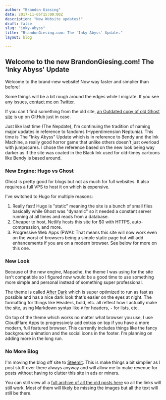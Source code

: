 ```yaml
---
author: "Brandon Giesing"
date: 2017-11-05T15:00:00Z
description: "New Website updates!"
draft: false
slug: "inky-abyss"
title: "BrandonGiesing.com: The 'Inky Abyss' Update."
layout: blog

---
```


## Welcome to the new BrandonGiesing.com! The 'Inky Abyss' Update

Welcome to the brand-new website! Now way faster and simplier than before!

Some things will be a bit rough around the edges while I migrate. If you see any
issues, [contact me on Twitter][twitter].

If you can't find something from the old site, [an Outdated copy of old Ghost
site][ghost] is up on GitHub just in case.

Just like last time (The Nepdate), I'm continuing the tradition of naming major
updates in reference to fandoms (Hyperdimension Neptunia). This time is The
"Inky Abyss" Update which is in reference to Bendy and the Ink Machine, a really
good horror game that unlike others doesn't just overload with jumpscares. I
chose the reference based on the new look being way darker as if the site was
coated in the Black Ink used for old-timey cartoons like Bendy is based around.

### New Engine: Hugo vs Ghost

Ghost is pretty good for blogs but not as much for full websites. It also
requires a full VPS to host it on which is expensive.

I've switched to Hugo for multiple reasons:

1. Really fast! Hugo is "static" meaning the site is a bunch of small files
   basically while Ghost was "dynamic" so it needed a constant server running at
   all times and reads from a database.
2. Cheaper to host, Netlify hosts this site for $0 with HTTPS, auto-compression,
   and more.
3. Progressive Web Apps (PWA): That means this site will now work even on the
   worst of browsers being a simple static page but will add enhancements if you
   are on a modern browser. See below for more on this one.

### New Look

Because of the new engine, Mapache, the theme I was using for the site isn't
compatible so I figured now would be a good time to use something more simple
and personal instead of something super professional.

The theme is called [After Dark][afterdark] which is super optimized to run as
fast as possible and has a nice dark look that's easier on the eyes at night.
The formatting for things like Headers, bold, etc.  all reflect how I actually
make the site, using Markdown syntax like `#` for headers, `-` for lists, etc.

On top of the theme which works no matter what browser you use, I use CloudFlare
Apps to progressively add extras on top if you have a more modern, full featured
browser. This currently includes things like the fancy background animation and
the social icons in the footer. I'm planning on adding more in the long run.

### No More Blog

I'm moving the blog off site to [Steemit][steemit]. This is make things a bit
simplier as I post stuff over there always anyway and will allow me to make
revenue for posts without having to clutter this site in ads or miners.

You can still view all a [full archive of all the old posts here][archive] so
all the links will still work. Most of them will likely be missing the images
but all the text will still be there.

[twitter]: https://twitter.com/BrandonGiesing
[ghost]: https://bgiesing.github.io/ghost-backup
[afterdark]: https://github.com/comfusion/after-dark
[steemit]: https://steemit.com/@brandongiesing
[archive]: /post/
